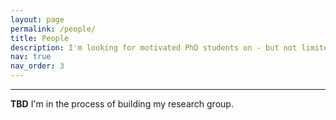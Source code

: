 ```yaml
---
layout: page
permalink: /people/
title: People
description: I'm looking for motivated PhD students on - but not limited to - the research areas discussed <a href='/research'>[here]</a>. Interested candidates should email me with a CV and a short cover letter, or for informal enquiries. For current opportunities, please have a look at the <a href='/vacancies'>[vacancies]</a> section.
nav: true
nav_order: 3
---
```


---
**TBD**
I'm in the process of building my research group.
